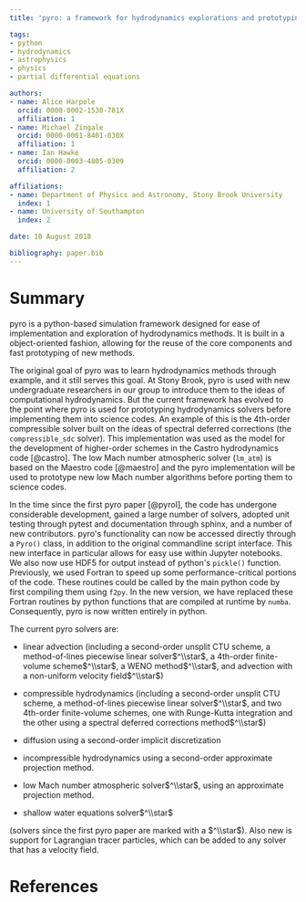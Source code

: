 ```yaml
---
title: 'pyro: a framework for hydrodynamics explorations and prototyping'

tags:
- python
- hydrodynamics
- astrophysics
- physics
- partial differential equations

authors:
- name: Alice Harpole
  orcid: 0000-0002-1530-781X
  affiliation: 1
- name: Michael Zingale
  orcid: 0000-0001-8401-030X
  affiliation: 1
- name: Ian Hawke
  orcid: 0000-0003-4805-0309
  affiliation: 2

affiliations:
- name: Department of Physics and Astronomy, Stony Brook University
  index: 1
- name: University of Southampton
  index: 2

date: 10 August 2018

bibliography: paper.bib
---
```


# Summary

pyro is a python-based simulation framework designed for ease of
implementation and exploration of hydrodynamics methods.  It is
built in a object-oriented fashion, allowing for the reuse of
the core components and fast prototyping of new methods.

The original goal of pyro was to learn hydrodynamics methods through
example, and it still serves this goal.  At Stony Brook, pyro is used
with new undergraduate researchers in our group to introduce them to
the ideas of computational hydrodynamics.  But the current framework
has evolved to the point where pyro is used for prototyping
hydrodynamics solvers before implementing them into science codes.  An
example of this is the 4th-order compressible solver built on the
ideas of spectral deferred corrections (the `compressible_sdc`
solver).  This implementation was used as the model for the
development of higher-order schemes in the Castro hydrodynamics code
[@castro].  The low Mach number atmospheric solver (`lm_atm`) is based
on the Maestro code [@maestro] and the pyro implementation will be
used to prototype new low Mach number algorithms before porting them
to science codes.

In the time since the first pyro paper [@pyroI], the code has
undergone considerable development, gained a large number of solvers,
adopted unit testing through pytest and documentation through sphinx,
and a number of new contributors.  pyro's functionality can now
be accessed directly through a `Pyro()` class, in addition to the
original commandline script interface.  This new interface in particular
allows for easy use within Jupyter notebooks.  We also now use HDF5
for output instead of python's `pickle()` function.  Previously, we used Fortran
to speed up some performance-critical portions of the code.  These routines
could be called by the main python code by first compiling them using `f2py`.
In the new version, we have replaced these Fortran routines by python functions
that are compiled at runtime by `numba`.  Consequently, pyro is now written
entirely in python.

The current pyro solvers are:

-   linear advection (including a second-order unsplit CTU scheme, a
    method-of-lines piecewise linear solver$^\\star$, a 4th-order
    finite-volume scheme$^\\star$, a WENO method$^\\star$, and
    advection with a non-uniform velocity field$^\\star$)

-   compressible hydrodynamics (including a second-order unsplit CTU
    scheme, a method-of-lines piecewise linear solver$^\\star$, and two
    4th-order finite-volume schemes, one with Runge-Kutta integration
    and the other using a spectral deferred corrections
    method$^\\star$)

-   diffusion using a second-order implicit discretization

-   incompressible hydrodynamics using a second-order approximate
    projection method.

-   low Mach number atmospheric solver$^\\star$, using an approximate
    projection method.

-   shallow water equations solver$^\\star$

(solvers since the first pyro paper are marked with a $^\\star$).  Also
new is support for Lagrangian tracer particles, which can be added to
any solver that has a velocity field.

# References
